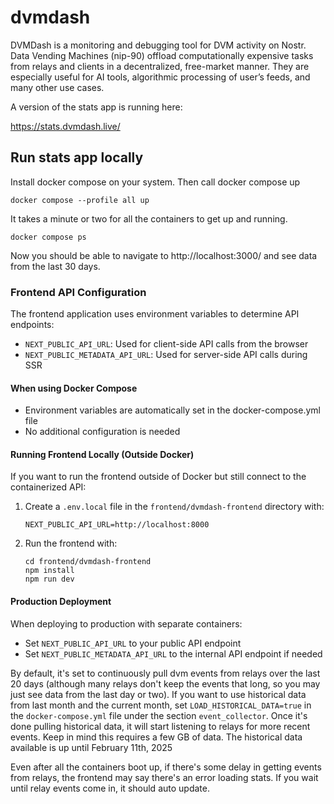 # dvmdash

DVMDash is a monitoring and debugging tool for DVM activity on Nostr. Data Vending Machines (nip-90) offload computationally expensive tasks from relays and clients in a decentralized, free-market manner. They are especially useful for AI tools, algorithmic processing of user’s feeds, and many other use cases.


A version of the stats app is running here:

https://stats.dvmdash.live/

## Run stats app locally

Install docker compose on your system. Then call docker compose up

```commandline
docker compose --profile all up
```

It takes a minute or two for all the containers to get up and running.

```commandline
docker compose ps
```

Now you should be able to navigate to http://localhost:3000/ and see data from the last 30 days.

### Frontend API Configuration

The frontend application uses environment variables to determine API endpoints:

- `NEXT_PUBLIC_API_URL`: Used for client-side API calls from the browser
- `NEXT_PUBLIC_METADATA_API_URL`: Used for server-side API calls during SSR

#### When using Docker Compose
- Environment variables are automatically set in the docker-compose.yml file
- No additional configuration is needed

#### Running Frontend Locally (Outside Docker)
If you want to run the frontend outside of Docker but still connect to the containerized API:

1. Create a `.env.local` file in the `frontend/dvmdash-frontend` directory with:
   ```
   NEXT_PUBLIC_API_URL=http://localhost:8000
   ```
2. Run the frontend with:
   ```
   cd frontend/dvmdash-frontend
   npm install
   npm run dev
   ```

#### Production Deployment
When deploying to production with separate containers:

- Set `NEXT_PUBLIC_API_URL` to your public API endpoint
- Set `NEXT_PUBLIC_METADATA_API_URL` to the internal API endpoint if needed


By default, it's set to continuously pull dvm events from relays over the last 20 days (although many relays don't keep the events that long, so you may just see data from the last day or two). If you want to use historical data from last month and the current month, set `LOAD_HISTORICAL_DATA=true` in the `docker-compose.yml` file under the section `event_collector`. Once it's done pulling historical data, it will start listening to relays for more recent events. Keep in mind this requires a few GB of data. The historical data available is up until February 11th, 2025

Even after all the containers boot up, if there's some delay in getting events from relays, the frontend may say there's an error loading stats. If you wait until relay events come in, it should auto update.


